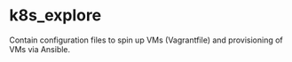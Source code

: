 # k8s_explore

Contain configuration files to spin up VMs (Vagrantfile) and provisioning of VMs via Ansible.
